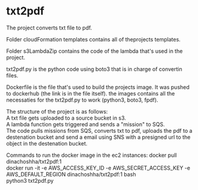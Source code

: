 # txt2pdf
The project converts txt file to pdf.  
  
Folder cloudFormation templates contains all of theprojects templates.  
  
Folder s3LambdaZip contains the code of the lambda that's used in the project.  
  
txt2pdf.py is the python code using boto3 that is in charge of convertin files. 
  
Dockerfile is the file that's used to build the projects image. It was pushed to dockerhub (the link is in the file itself). the images contains all the necessaties for the txt2pdf.py to work (python3, boto3, fpdf).  
  
The structure of the project is as follows:  
    A txt file gets uploaded to a source bucket in s3.  
    A lambda function gets triggered and sends a "mission" to SQS.  
    The code pulls missions from SQS, converts txt to pdf, uploads the pdf to a destenation bucket and send a email using SNS with a presigned url to the object in the       destenation bucket.  
  
Commands to run the docker image in the ec2 instances:
  docker pull dinachoshha/txt2pdf:1  
  docker run -it -e AWS_ACCESS_KEY_ID -e AWS_SECRET_ACCESS_KEY -e AWS_DEFAULT_REGION  dinachoshha/txt2pdf:1 bash  
  python3 txt2pdf.py  
  
  
